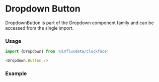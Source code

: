 # Dropdown Button

DropdownButton is part of the Dropdown component family and can be accessed from the single import.

### Usage
```js
import {Dropdown} from '@influxdata/clockface'

<Dropdown.Button />
```

### Example
<!-- STORY -->


<!-- STORY HIDE START -->

<!-- STORY HIDE END -->

<!-- PROPS -->
